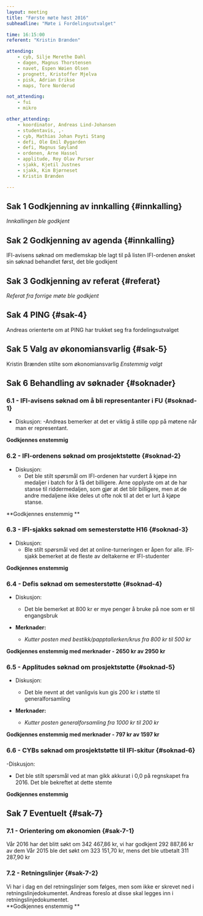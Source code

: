 ```yaml
---
layout: meeting
title: "Første møte høst 2016"
subheadline: "Møte i Fordelingsutvalget"

time: 16:15:00
referent: "Kristin Brænden"

attending:
    - cyb, Silje Merethe Dahl
    - dagen, Magnus Thorstensen
    - navet, Espen Wøien Olsen
    - prognett, Kristoffer Mjelva 
    - pisk, Adrian Erikse
    - maps, Tore Norderud

not_attending:
    - fui
    - mikro

other_attending:
    - koordinator, Andreas Lind-Johansen
    - studentavis, ,-
    - cyb, Mathias Johan Poyti Stang
    - defi, Ole Emil Øygarden
    - defi, Magnus Søyland
    - ordenen, Arne Hassel
    - applitude, Roy Olav Purser
    - sjakk, Kjetil Justnes
    - sjakk, Kim Bjørneset
    - Kristin Brænden

---
```


## Sak 1 Godkjenning av innkalling {#innkalling}
*Innkallingen ble godkjent*

## Sak 2 Godkjenning av agenda {#innkalling}
IFI-avisens søknad om medlemskap ble lagt til på listen 
IFI-ordenen ønsket sin søknad behandlet først, det ble godkjent 

## Sak 3 Godkjenning av referat {#referat}
*Referat fra forrige møte ble godkjent*

## Sak 4 PING {#sak-4}
Andreas orienterte om at PING har trukket seg fra fordelingsutvalget

## Sak 5 Valg av økonomiansvarlig {#sak-5}
Kristin Brænden stilte som økonomiansvarlig 
*Enstemmig valgt*

## Sak 6 Behandling av søknader {#soknader}
### 6.1 - IFI-avisens søknad om å bli representanter i FU {#soknad-1}
- Diskusjon: 
  -Andreas bemerker at det er viktig å stille opp på møtene når man er representant.
  
**Godkjennes enstemmig**

### 6.2 - IFI-ordenens søknad om prosjektstøtte {#soknad-2}
- Diskusjon: 
  - Det ble stilt spørsmål om IFI-ordenen har vurdert å kjøpe inn medaljer i batch for å få det billigere. Arne opplyste om at de har stanse til riddermedaljen, som gjør at det blir billigere, men at de andre medaljene ikke deles ut ofte nok til at det er lurt å kjøpe stanse. 

**Godkjennes enstemmig **

### 6.3 - IFI-sjakks søknad om semesterstøtte H16 {#soknad-3}
- Diskusjon:
  - Ble stilt spørsmål ved det at online-turneringen er åpen for alle. IFI-sjakk bemerket at de fleste av deltakerne er IFI-studenter 

**Godkjennes enstemmig**

### 6.4 - Defis søknad om semesterstøtte {#soknad-4}
- Diskusjon:
  - Det ble bemerket at 800 kr er mye penger å bruke på noe som er til engangsbruk

- **Merknader:**
  - *Kutter posten med bestikk/papptallerken/krus fra 800 kr til 500 kr*

**Godkjennes enstemmig med merknader - 2650 kr av 2950 kr**

### 6.5 - Applitudes søknad om prosjektstøtte {#soknad-5}
- Diskusjon:
  - Det ble nevnt at det vanligvis kun gis 200 kr i støtte til generalforsamling 

- **Merknader:**
  - *Kutter posten generalforsamling fra 1000 kr til 200 kr*
 
**Godkjennes enstemmig med merknader - 797 kr av 1597 kr**

### 6.6 - CYBs søknad om prosjektstøtte til IFI-skitur {#soknad-6}
-Diskusjon:
  - Det ble stilt spørsmål ved at man gikk akkurat i 0,0 på regnskapet fra 2016. Det ble bekreftet at dette stemte 

**Godkjennes enstemmig**

## Sak 7 Eventuelt {#sak-7}
### 7.1 - Orientering om økonomien {#sak-7-1}
Vår 2016 har det blitt søkt om 342 467,86 kr, vi har godkjent 292 887,86 kr av dem
Vår 2015 ble det søkt om 323 151,70 kr, mens det ble utbetalt 311 287,90 kr 

### 7.2 - Retningslinjer {#sak-7-2}
Vi har i dag en del retningslinjer som følges, men som ikke er skrevet ned i retningslinjedokumentet. Andreas foreslo at disse skal legges inn i retningslinjedokumentet.  
**Godkjennes enstemmig **
